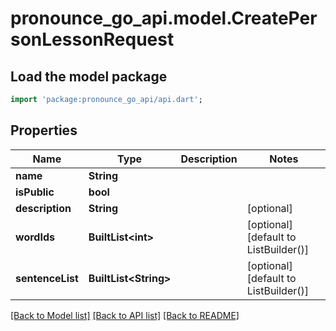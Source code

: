 # pronounce_go_api.model.CreatePersonLessonRequest

## Load the model package
```dart
import 'package:pronounce_go_api/api.dart';
```

## Properties
Name | Type | Description | Notes
------------ | ------------- | ------------- | -------------
**name** | **String** |  | 
**isPublic** | **bool** |  | 
**description** | **String** |  | [optional] 
**wordIds** | **BuiltList&lt;int&gt;** |  | [optional] [default to ListBuilder()]
**sentenceList** | **BuiltList&lt;String&gt;** |  | [optional] [default to ListBuilder()]

[[Back to Model list]](../README.md#documentation-for-models) [[Back to API list]](../README.md#documentation-for-api-endpoints) [[Back to README]](../README.md)


